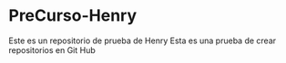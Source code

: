 # PreCurso-Henry
Este es un repositorio de prueba de Henry
Esta es una prueba de crear repositorios en Git Hub